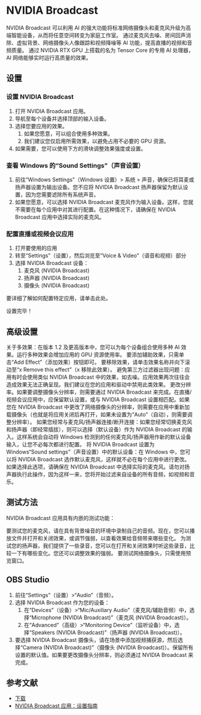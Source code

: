 # NVIDIA Broadcast

NVIDIA Broadcast 可以利用 AI 的强大功能将标准网络摄像头和麦克风升级为高端智能设备，从而将任意空间转变为家庭工作室。
通过麦克风去噪、房间回声消除、虚拟背景、网络摄像头人像跟踪和视频降噪等 AI 功能，提高直播的视频和音频质量。
通过 NVIDIA RTX GPU 上搭载的名为 Tensor Core 的专用 AI 处理器，AI 网络能够实时运行高质量的效果。

## 设置

### 设置 NVIDIA Broadcast

1. 打开 NVIDIA Broadcast 应用。
2. 导航至每个设备并选择顶部的输入设备。
3. 选择您要应用的效果。
    1. 如果您愿意，可以组合使用多种效果。
    2. 我们建议您仅启用所需效果，以避免占用不必要的 GPU 资源。
4. 如果需要，您可以使用下方的滑块调整效果强度或设置。

### 查看 Windows 的“Sound Settings”（声音设置）

1. 前往“Windows Settings”（Windows 设置）> 系统 > 声音，确保已将耳麦或扬声器设置为输出设备。您不应将 NVIDIA Broadcast 扬声器保留为默认设置，因为您需要滤除所有系统声音。
2. 如果您愿意，可以选择 NVIDIA Broadcast 麦克风作为输入设备。这样，您就不需要在每个应用中对其进行配置。在这种情况下，请确保在 NVIDIA Broadcast 应用中选择实际的麦克风。

### 配置直播或视频会议应用

1. 打开要使用的应用
2. 转至“Settings”（设置），然后浏览至“Voice & Video”（语音和视频）部分
3. 选择 NVIDIA Broadcast 设备：
    1. 麦克风 (NVIDIA Broadcast)
    2. 扬声器 (NVIDIA Broadcast)
    3. 摄像头 (NVIDIA Broadcast)

要详细了解如何配置特定应用，请单击此处。

设置完毕！

## 高级设置

关于多效果：在版本 1.2 及更高版本中，您可以为每个设备组合使用多种 AI 效果。运行多种效果会增加应用的 GPU 资源使用率。
要添加辅助效果，只需单击“Add Effect”（添加效果）按钮即可。
要移除效果，请单击效果名称并向下滚动至“x Remove this effect”（x 移除此效果）。
避免第三方过滤器出现问题：应用有时会使用类似 NVIDIA Broadcast 中的效果，如去噪。应用效果两次往往会造成效果无法正确呈现。我们建议在您的应用和驱动中禁用此类效果。
更改分辨率。如果要调整摄像头分辨率，则需要通过 NVIDIA Broadcast 来完成。在直播/视频会议应用中，应保留默认设置，或与 NVIDIA Broadcast 设置相匹配。如果您在 NVIDIA Broadcast 中更改了网络摄像头的分辨率，则需要在应用中重新加载摄像头（也就是将应用关闭后再打开，如果未设置为“Auto”（自动），则需要调整分辨率）。
如果您经常与麦克风/扬声器连接/断开连接：如果您经常切换麦克风和扬声器（即经常插拔），则可以选择（默认设备）作为 NVIDIA Broadcast 的输入。这样系统会自动将 Windows 检测到的任何麦克风/扬声器用作新的默认设备输入，让您不必每次都进行配置。
将 NVIDIA Broadcast 设置为 Windows“Sound settings”（声音设置）中的默认设备：在 Windows 中，您可以将 NVIDIA Broadcast 选作默认麦克风，这样就不必在每个应用中进行更改。如果选择此选项，请确保在 NVIDIA Broadcast 中选择实际的麦克风。请勿对扬声器执行此操作，因为这样一来，您将开始过滤来自设备的所有音频，如视频和音乐。

## 测试方法

NVIDIA Broadcast 应用具有内嵌的测试功能：

要测试您的麦克风，请在具有背景噪音的环境中录制自己的音频。现在，您可以播放文件并打开和关闭效果，或调节强弱，以查看效果给音频带来哪些变化。
为测试您的扬声器，我们提供了一些录音，您可以在打开和关闭效果时听这些录音，比较一下有哪些变化。您还可以调整效果的强弱。
要测试网络摄像头，只需使用预览窗口。

## OBS Studio

1. 前往“Settings”（设置）>“Audio”（音频）。
2. 选择 NVIDIA Broadcast 作为您的设备：
    1. 在“Devices”（设备）>“Mic/Auxiliary Audio”（麦克风/辅助音频）中，选择“Microphone (NVIDIA Broadcast)”（麦克风 (NVIDIA Broadcast)）。
    2. 在“Advanced”（高级）>“Monitoring Device”（监听设备）中，选择“Speakers (NVIDIA Broadcast)”（扬声器 (NVIDIA Broadcast)）。
3. 要选择 NVIDIA Broadcast 摄像头，请在场景中添加视频捕获源，然后选择“Camera (NVIDIA Broadcast)”（摄像头 (NVIDIA Broadcast)）。保留所有设置的默认值。如果要更改摄像头分辨率，则必须通过 NVIDIA Broadcast 来完成。

## 参考文献

- [下载](https://www.nvidia.com/broadcast-app/)
- [NVIDIA Broadcast 应用：设置指南](https://www.nvidia.cn/geforce/guides/broadcast-app-setup-guide/)
